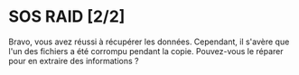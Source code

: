 # SOS RAID [2/2]

Bravo, vous avez réussi à récupérer les données. Cependant, il s'avère que l'un des fichiers a été corrompu pendant la copie. Pouvez-vous le réparer pour en extraire des informations ?